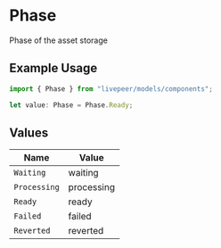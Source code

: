 # Phase

Phase of the asset storage

## Example Usage

```typescript
import { Phase } from "livepeer/models/components";

let value: Phase = Phase.Ready;
```

## Values

| Name         | Value        |
| ------------ | ------------ |
| `Waiting`    | waiting      |
| `Processing` | processing   |
| `Ready`      | ready        |
| `Failed`     | failed       |
| `Reverted`   | reverted     |